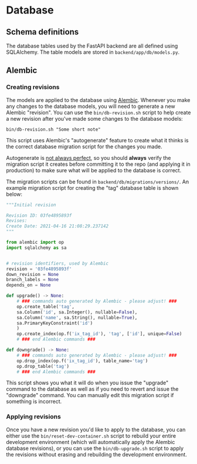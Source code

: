 # Database
## Schema definitions
The database tables used by the FastAPI backend are all defined using SQLAlchemy. The table models are stored in `backend/app/db/models.py`.

## Alembic
### Creating revisions
The models are applied to the database using [Alembic](https://alembic.sqlalchemy.org/en/latest/). Whenever you make any changes to the database models, you will need to generate a new Alembic "revision". You can use the `bin/db-revision.sh` script to help create a new revision after you've made some changes to the database models:

```
bin/db-revision.sh "Some short note"
```
This script uses Alembic's "autogenerate" feature to create what it thinks is the correct database migration script for the changes you made.

Autogenerate is [not always perfect](https://alembic.sqlalchemy.org/en/latest/autogenerate.html#what-does-autogenerate-detect-and-what-does-it-not-detect), so you should **always** verify the migration script it creates before committing it to the repo (and applying it in production) to make sure what will be applied to the database is correct. 

The migration scripts can be found in `backend/db/migrations/versions/`. An example migration script for creating the "tag" database table is shown below:

```python
"""Initial revision

Revision ID: 03fe4895893f
Revises: 
Create Date: 2021-04-16 21:08:29.237142
"""

from alembic import op
import sqlalchemy as sa


# revision identifiers, used by Alembic
revision = '03fe4895893f'
down_revision = None
branch_labels = None
depends_on = None

def upgrade() -> None:
    # ### commands auto generated by Alembic - please adjust! ###
    op.create_table('tag',
    sa.Column('id', sa.Integer(), nullable=False),
    sa.Column('name', sa.String(), nullable=True),
    sa.PrimaryKeyConstraint('id')
    )
    op.create_index(op.f('ix_tag_id'), 'tag', ['id'], unique=False)
    # ### end Alembic commands ###

def downgrade() -> None:
    # ### commands auto generated by Alembic - please adjust! ###
    op.drop_index(op.f('ix_tag_id'), table_name='tag')
    op.drop_table('tag')
    # ### end Alembic commands ###
```

This script shows you what it will do when you issue the "upgrade" command to the database as well as if you need to revert and issue the "downgrade" command. You can manually edit this migration script if something is incorrect.

### Applying revisions
Once you have a new revision you'd like to apply to the database, you can either use the `bin/reset-dev-container.sh` script to rebuild your entire development environment (which will automatically apply the Alembic database revisions), or you can use the `bin/db-upgrade.sh` script to apply the revisions without erasing and rebuilding the development environment.